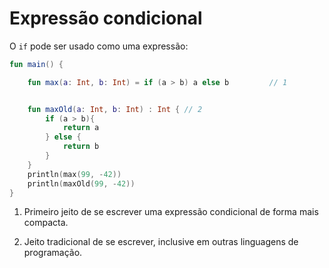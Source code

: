 # Expressão condicional

O `if` pode ser usado como uma expressão:

~~~ kotlin
fun main() {

    fun max(a: Int, b: Int) = if (a > b) a else b         // 1


    fun maxOld(a: Int, b: Int) : Int { // 2
        if (a > b){
            return a
        } else {
            return b 
        }
    }
    println(max(99, -42))
    println(maxOld(99, -42))
}
~~~

1. Primeiro jeito de se escrever uma expressão condicional de forma mais compacta.

2. Jeito tradicional de se escrever, inclusive em outras linguagens de programação.